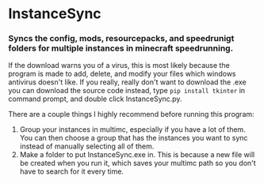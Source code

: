 # InstanceSync
### Syncs the config, mods, resourcepacks, and speedrunigt folders for multiple instances in minecraft speedrunning.


If the download warns you of a virus, this is most likely because the program is made to add, delete, and modify your files which windows antivirus doesn't like. If you really, really don't want to download the .exe you can download the source code instead, type `pip install tkinter` in command prompt, and double click InstanceSync.py.


There are a couple things I highly recommend before running this program:
1. Group your instances in multimc, especially if you have a lot of them. You can then choose a group that has the instances you want to sync instead of manually selecting all of them.
2. Make a folder to put InstanceSync.exe in. This is because a new file will be created when you run it, which saves your multimc path so you don't have to search for it every time.

